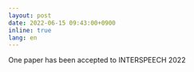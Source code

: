 ```yaml
---
layout: post
date: 2022-06-15 09:43:00+0900
inline: true
lang: en
---
```


One paper has been accepted to INTERSPEECH 2022

